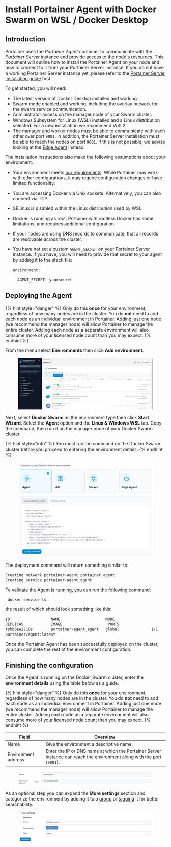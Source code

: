 # Install Portainer Agent with Docker Swarm on WSL / Docker Desktop

## Introduction

Portainer uses the _Portainer Agent_ container to communicate with the _Portainer Server_ instance and provide access to the node's resources. This document will outline how to install the Portainer Agent on your node and how to connect to it from your Portainer Server instance. If you do not have a working Portainer Server instance yet, please refer to the [Portainer Server installation guide](../../install/server/swarm/wsl.md) first.

To get started, you will need:

* The latest version of Docker Desktop installed and working.
* Swarm mode enabled and working, including the overlay network for the swarm service communication.
* Administrator access on the manager node of your Swarm cluster.
* Windows Subsystem for Linux (WSL) installed and a Linux distribution selected. For a new installation we recommend WSL2.
* The manager and worker nodes must be able to communicate with each other over port `9001`. In addition, the Portainer Server installation must be able to reach the nodes on port `9001`. If this is not possible, we advise looking at the [Edge Agent](broken-reference) instead.

The installation instructions also make the following assumptions about your environment:

* Your environment meets [our requirements](../../requirements-and-prerequisites.md). While Portainer may work with other configurations, it may require configuration changes or have limited functionality.
* You are accessing Docker via Unix sockets. Alternatively, you can also connect via TCP.
* SELinux is disabled within the Linux distribution used by WSL.
* Docker is running as root. Portainer with rootless Docker has some limitations, and requires additional configuration.
* If your nodes are using DNS records to communicate, that all records are resolvable across the cluster.
*   You have not set a custom `AGENT_SECRET` on your Portainer Server instance. If you have, you will need to provide that secret to your agent by adding it to the stack file:

    `environment:`

    &#x20; `- AGENT_SECRET: yoursecret`

## Deploying the Agent

{% hint style="danger" %}
Only do this **once** for your environment, regardless of how many nodes are in the cluster. You do **not** need to add each node as an individual environment in Portainer. Adding just one node (we recommend the manager node) will allow Portainer to manage the entire cluster. Adding each node as a separate environment will also consume more of your licensed node count than you may expect.
{% endhint %}

From the menu select **Environments** then click **Add environment**.

<figure><img src="../../../.gitbook/assets/2.16-environments-add.gif" alt=""><figcaption></figcaption></figure>

Next, select **Docker Swarm** as the environment type then click **Start Wizard**. Select the **Agent** option and the **Linux & Windows WSL** tab. Copy the command, then run it on the manager node of your Docker Swarm cluster.

{% hint style="info" %}
You must run the command on the Docker Swarm cluster before you proceed to entering the environment details.
{% endhint %}

<figure><img src="../../../.gitbook/assets/2.16-environments-add-swarm-agent.png" alt=""><figcaption></figcaption></figure>

The deployment command will return something similar to:

```
Creating network portainer-agent_portainer_agent
Creating service portainer-agent_agent
```

To validate the Agent is running, you can run the following command:

```
 docker service ls
```

the result of which should look something like this:

```
ID                  NAME                    MODE                REPLICAS            IMAGE                    PORTS
tshb6ee2710s        portainer-agent_agent   global              1/1                 portainer/agent:latest
```

Once the Portainer Agent has been successfully deployed on the cluster, you can complete the rest of the environment configuration.

## Finishing the configuration

Once the Agent is running on the Docker Swarm cluster, enter the **environment details** using the table below as a guide.

{% hint style="danger" %}
Only do this **once** for your environment, regardless of how many nodes are in the cluster. You do **not** need to add each node as an individual environment in Portainer. Adding just one node (we recommend the manager node) will allow Portainer to manage the entire cluster. Adding each node as a separate environment will also consume more of your licensed node count than you may expect.
{% endhint %}

| Field               | Overview                                                                                                                |
| ------------------- | ----------------------------------------------------------------------------------------------------------------------- |
| Name                | Give the environment a descriptive name.                                                                                |
| Environment address | Enter the IP or DNS name at which the Portainer Server instance can reach the environment along with the port (`9001`). |

<figure><img src="../../../.gitbook/assets/2.15-swarm_env_url.png" alt=""><figcaption></figcaption></figure>

As an optional step you can expand the **More settings** section and categorize the environment by adding it to a [group](../../../admin/environments/groups.md) or [tagging](../../../admin/environments/tags.md) it for better searchability.

<figure><img src="../../../.gitbook/assets/2.15-swarm_more_settings.png" alt=""><figcaption></figcaption></figure>
